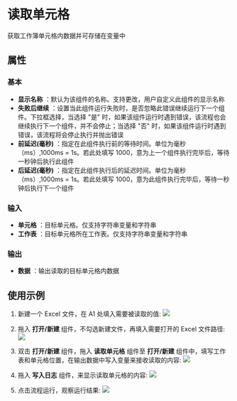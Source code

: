 # 读取单元格

获取工作簿单元格内数据并可存储在变量中

## 属性

### 基本

- **显示名称** ：默认为该组件的名称。支持更改，用户自定义此组件的显示名称
- **失败后继续** ：设置当此组件运行失败时，是否忽略此错误继续运行下一个组件。下拉框选择，当选择 "是" 时，如果该组件运行时遇到错误，该流程也会继续执行下一个组件，并不会停止；当选择 "否" 时，如果该组件运行时遇到错误，该流程将会停止执行并抛出错误
- **前延迟(毫秒)** ：指定在此组件执行前的等待时间。单位为毫秒（ms）,1000ms = 1s。若此处填写 1000，意为上一个组件执行完毕后，等待一秒钟后执行此组件
- **后延迟(毫秒)** ：指定在此组件执行后的延迟时间。单位为毫秒（ms）,1000ms = 1s。若此处填写 1000，意为此组件执行完毕后，等待一秒钟后执行下一个组件

### 输入

- **单元格** ：目标单元格。仅支持字符串变量和字符串
- **工作表** ：目标单元格所在工作表。仅支持字符串变量和字符串

### 输出

- **数据** ：输出读取的目标单元格内数据

## 使用示例

1. 新建一个 Excel 文件，在 A1 处填入需要被读取的值:
![](https://docimages.blob.core.chinacloudapi.cn/images/Activities/wps4.png)

2. 拖入 **打开/新建** 组件，不勾选新建文件，再填入需要打开的 Excel 文件路径:
![](https://docimages.blob.core.chinacloudapi.cn/images/Activities/wps5.png)

3. 双击 **打开/新建** 组件，拖入 **读取单元格** 组件至 **打开/新建** 组件中，填写工作表和单元格位置，在输出数据中写入变量来接收读取的内容:
![](https://docimages.blob.core.chinacloudapi.cn/images/Activities/wps6.png)

4. 拖入 **写入日志** 组件，来显示读取单元格的内容:
![](https://docimages.blob.core.chinacloudapi.cn/images/Activities/wps7.png)

5. 点击流程运行，观察运行结果:
![](https://docimages.blob.core.chinacloudapi.cn/images/Activities/wps8.png)